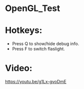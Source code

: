 # OpenGL_Test

# Hotkeys:
* Press Q to show/hide debug info.
* Press F to switch flaslight.

# Video:
https://youtu.be/g1Lx-gvoDmE
